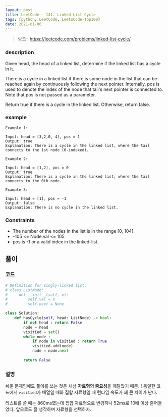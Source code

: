 ```yaml
---
layout: post
title: LeetCode - 141. Linked List Cycle
tags: [python, LeetCode, LeetoCode-Top100]
date: 2021-01-06
---
```


> 링크 : https://leetcode.com/problems/linked-list-cycle/


### description
Given head, the head of a linked list, determine if the linked list has a cycle in it.

There is a cycle in a linked list if there is some node in the list that can be reached again by continuously following the next pointer. Internally, pos is used to denote the index of the node that tail's next pointer is connected to. Note that pos is not passed as a parameter.

Return true if there is a cycle in the linked list. Otherwise, return false.

### example
```
Example 1:

Input: head = [3,2,0,-4], pos = 1
Output: true
Explanation: There is a cycle in the linked list, where the tail connects to the 1st node (0-indexed).

Example 2:

Input: head = [1,2], pos = 0
Output: true
Explanation: There is a cycle in the linked list, where the tail connects to the 0th node.

Example 3:

Input: head = [1], pos = -1
Output: false
Explanation: There is no cycle in the linked list.
```

### Constraints

- The number of the nodes in the list is in the range [0, 104].
- -105 <= Node.val <= 105
- pos is -1 or a valid index in the linked-list.


## 풀이

### 코드

```python
# Definition for singly-linked list.
# class ListNode:
#     def __init__(self, x):
#         self.val = x
#         self.next = None

class Solution:
    def hasCycle(self, head: ListNode) -> bool:
        if not head : return False
        node = head
        visitied = set()
        while node :
            if node in visitied : return True
            visitied.add(node)
            node = node.next
            
        return False
```

### 설명

쉬운 문제임에도 풀이를 쓰는 것은 새삼 **자료형의 중요성**을 깨달았기 때문..! 동일한 코드에서 `visitied`가 배열일 때와 집합 자료형일 때 런타임 속도가 꽤 큰 차이가 난다.

리스트를 쓸 때는 860ms였는데 집합 자료형으로 변경하니 52ms로 10배 이상 줄어들었다. 앞으로도 잘 생각하며 자료형을 선택하자.